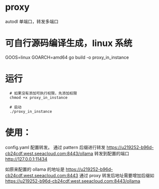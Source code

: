# proxy
autodl 单端口，转发多端口

# 可自行源码编译生成，linux 系统 
GOOS=linux GOARCH=amd64 go build -o proxy_in_instance


# 运行
```
  # 如果没有添加可执行权限，先添加权限
  chmod +x proxy_in_instance
  
  # 启动
  ./proxy_in_instance
```


# 使用：
config.yaml 配置转发。
通过 pattern 后缀进行转发
https://u219252-b96d-cb24cdf.west.seeacloud.com:8443/ollama  转发到配置的端口 http://127.0.0.1:11434

如原来配置的 ollama 的地址是
https://u219252-b96d-cb24cdf.west.seeacloud.com:8443
通过 proxy 转发后地址需要增加后缀如
https://u219252-b96d-cb24cdf.west.seeacloud.com:8443/ollama
